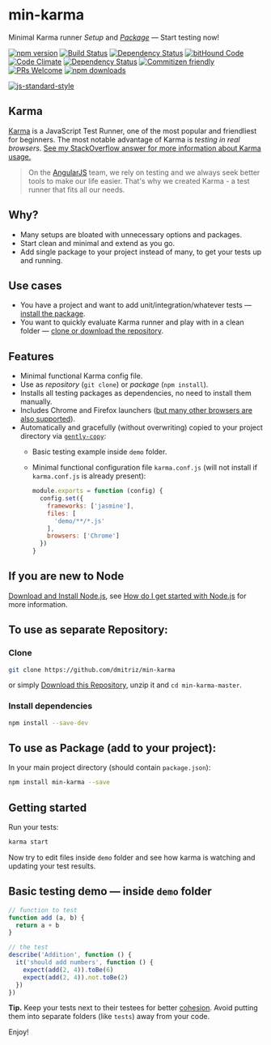 # min-karma 
Minimal Karma runner *Setup* and [*Package*](https://www.npmjs.com/package/min-karma) &mdash; Start testing now!

[![npm version](https://badge.fury.io/js/min-karma.svg)](https://badge.fury.io/js/min-karma) [![Build Status](https://travis-ci.org/dmitriz/min-karma.svg?branch=master)](https://travis-ci.org/dmitriz/min-karma) [![Dependency Status](https://david-dm.org/dmitriz/min-karma.svg)](https://david-dm.org/dmitriz/min-karma) [![bitHound Code](https://www.bithound.io/github/dmitriz/min-karma/badges/code.svg)](https://www.bithound.io/github/dmitriz/min-karma) [![Code Climate](https://codeclimate.com/github/dmitriz/min-karma/badges/gpa.svg)](https://codeclimate.com/github/dmitriz/min-karma) [![Dependency Status](https://david-dm.org/dmitriz/min-karma.svg)](https://david-dm.org/dmitriz/min-karma) [![Commitizen friendly](https://img.shields.io/badge/commitizen-friendly-brightgreen.svg)](http://commitizen.github.io/cz-cli/) [![PRs Welcome](https://img.shields.io/badge/PRs-welcome-brightgreen.svg?style=flat-square)](http://makeapullrequest.com) [![npm downloads](https://img.shields.io/npm/dm/min-karma.svg?style=flat-square)](https://www.npmjs.com/package/min-karma)

[![js-standard-style](https://cdn.rawgit.com/feross/standard/master/badge.svg)](https://github.com/feross/standard)


## Karma
[Karma](http://karma-runner.github.io/0.13/index.html) is a JavaScript Test Runner, one of the most popular and friendliest for beginners. The most notable advantage of Karma is *testing in real browsers*. [See my StackOverflow answer for more information about Karma usage.](http://stackoverflow.com/a/29619467/1614973)

> On the [AngularJS](https://angularjs.org/) team, we rely on testing and we always seek better tools to make our life easier. That's why we created
Karma - a test runner that fits all our needs.


## Why?
- Many setups are bloated with unnecessary options and packages.
- Start clean and minimal and extend as you go.
- Add single package to your project instead of many, to get your tests up and running.


## Use cases
- You have a project and want to add unit/integration/whatever tests &mdash; [install the package](#to-use-as-package-add-to-your-project).
- You want to quickly evaluate Karma runner and play with in a clean folder &mdash; [clone or download the repository](#to-use-as-separate-repository).


## Features
- Minimal functional Karma config file.
- Use as *repository* (`git clone`) or *package* (`npm install`).
- Installs all testing packages as dependencies, no need to install them manually.
- Includes Chrome and Firefox launchers ([but many other browsers are also supported](https://karma-runner.github.io/latest/config/browsers.html)).
- Automatically and gracefully (without overwriting) copied to your project directory via [`gently-copy`](https://github.com/dmitriz/gently-copy):
  - Basic testing example inside `demo` folder.
  - Minimal functional configuration file `karma.conf.js` (will not install if `karma.conf.js` is already present):

    ```js
    module.exports = function (config) {
      config.set({
        frameworks: ['jasmine'],
        files: [
          'demo/**/*.js'
        ],
        browsers: ['Chrome']
      })
    }
    ```


## If you are new to Node
[Download and Install Node.js](https://nodejs.org/download/), see [How do I get started with Node.js](http://stackoverflow.com/questions/2353818/how-do-i-get-started-with-node-js) for more information.


## To use as separate Repository: 
### Clone
```sh
git clone https://github.com/dmitriz/min-karma
```
or simply [Download this Repository](https://github.com/dmitriz/min-karma/archive/master.zip),
unzip it and `cd min-karma-master`.


### Install dependencies
```sh
npm install --save-dev
```


## To use as Package (add to your project):
In your main project directory (should contain `package.json`):
```sh
npm install min-karma --save
```


## Getting started
Run your tests:
```sh
karma start
```
Now try to edit files inside `demo` folder and see how karma is watching and updating your test results.


## Basic testing demo &mdash; inside `demo` folder
```js
// function to test
function add (a, b) {
  return a + b
}

// the test
describe('Addition', function () {
  it('should add numbers', function () {
    expect(add(2, 4)).toBe(6)
    expect(add(2, 4)).not.toBe(2)
  })
})
```

**Tip.** Keep your tests next to their testees for better [cohesion](https://en.wikipedia.org/wiki/Cohesion_(computer_science)). Avoid putting them into separate folders (like `tests`) away from your code.

Enjoy!
